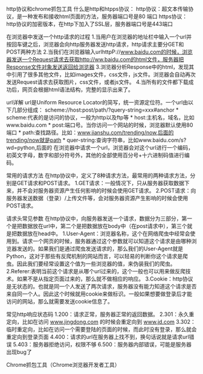 http协议和chrome抓包工具
	什么是http和htpps协议：
		http协议：超文本传输协议，是一种发布和接收html页面的方法，服务器端口号是80
		端口
		https协议：http协议的加密版本，在http下加入了SSL层，服务器端口号是443端口

在浏览器中发送一个http请求的过程
	1.当用户在浏览器的地址栏中输入一个url并按回车键之后，浏览器会向http服务器发送http请求，http请求主要分GET和POST两种方法
	2.当我们在浏览器输入urlhttpP://www.baidu.com的时候，浏览器发送一个Request请求去获取http://ww.baidu.com的html文件，服务器把Response文件对象发送返回给浏览器
	3.浏览器分析Response中的html，发现其中引用了很多其他文件，比如images文件，css文件，js文件。浏览器会自动再次发送Request请求去获取图片，css文件，或者js文件。
	4.当所有的文件都下载成功后，网页会根据html语法结构，完整的显示出来了。
	
url详解
	url是Uniform Resource Locator的简写，统一资源定位符。一个url由以下几部分组成：
		scheme://host:post/path/?query-string=xxx#anchor
	* scheme:代表的是访问的协议，一般为http以及ftp等
	* host:主机名，域名，比如www.baidu.com
	* post:端口号。当你访问一个网站的时候，浏览器默认使用80端口
	* path:查找路径。比如：www.jianshu.com/trending/now,后面的trending/now就是path
	* quer-string:查询字符串，比如www.baidu.com/s?wd=python,后面的
	在浏览器中请求一个url，浏览器会对这个url进行一个编码，初英文字母，数字和部分符号外，其他的全部使用百分号+十六进制码值进行编码。

常用的请求方法
	在http协议中，定义了8种请求方法，最常用的两种请求方法，分别是GET请求和POST请求。
	1.GET请求：一般情况下，只从服务器获取数据下来，并不会对服务器资源产生任何影响的时候会使用GET请求。
	2.POST请求：向服务器发送数据（登录）/上传文件等，会对服务器资源产生影响的时候会使用POST请求。

请求头常见参数
	在http协议中，向服务器发送一个请求，数据分为三部分，第一个是把数据放在url中，第二个是把数据放在body中（在post请求中），第三个就是把数据放在head中。
	1.User-Agent：浏览器名称，这个在网络爬虫中经常会使用到。请求一个网页的时候，服务器通过这个参数就可以知道这个请求是由哪种浏览器发送的。如果我们是通过爬虫发送请求的，那么我们的User-Agent就是Python，这对于那些有反爬机制的网站而言，可以轻易的判断你这个请求是爬虫。因此我们要经常设置这个值为一些浏览器的值，来伪装我们的爬虫。
	2.Referer:表明当前这个请求是从哪个url过来的，这个一般也可以用来做反爬技术。如果不是从指定页面过来的，那么就不做相应的响应。
	3.Cookie：http协议是无状态的。也就是同一个人发送了两次请求，服务器没有能力知道这个请求是否来自同一个人。因此这个时候就用cookie来做标识。一般如果想要做登录后才能访问的网站，那么就需要发送cookie信息了。

常见http响应状态码
	1.200：请求正常，服务器正常的返回数据。
	2.301：永久重定向，比如在访问 www.jingdong.com 的时候会重定向到 www.jd.com
	3.302：临时重定向，比如在访问一个需要登陆的页面的时候，而此时没有登录，那么就会重定向到登录页面
	4.400：请求的url在服务器上找不到，换句话说就是请求url错误
	5.403：服务器拒绝访问，权限不够
	6.500：服务器内部错误，可能是服务器出现bug了

Chrome抓包工具（Chrome浏览器开发者工具）